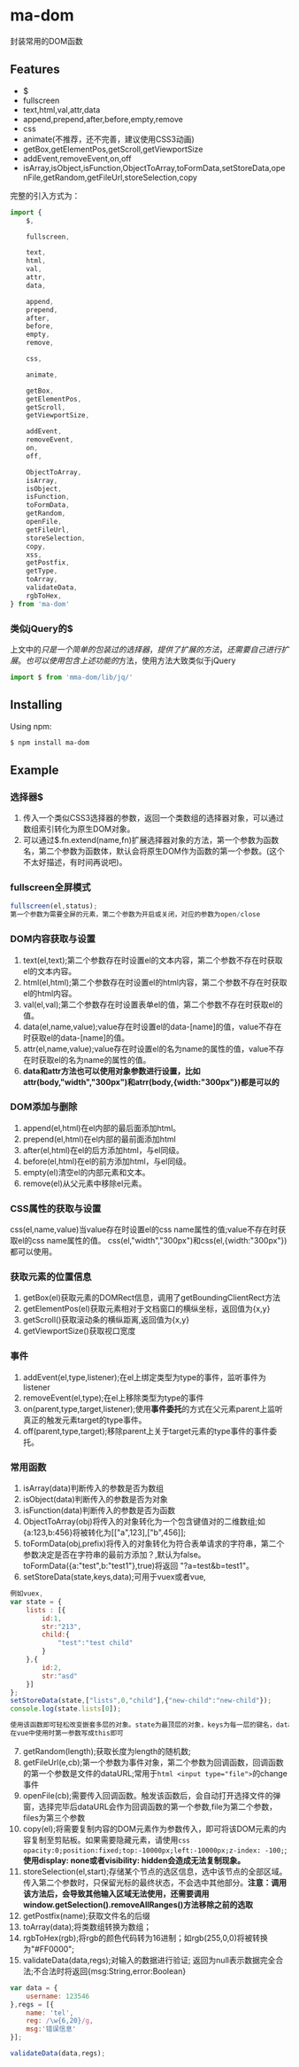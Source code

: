 # ma-dom
封装常用的DOM函数

## Features

- $
- fullscreen
- text,html,val,attr,data
- append,prepend,after,before,empty,remove
- css
- animate(不推荐，还不完善，建议使用CSS3动画)
- getBox,getElementPos,getScroll,getViewportSize
- addEvent,removeEvent,on,off
- isArray,isObject,isFunction,ObjectToArray,toFormData,setStoreData,openFile,getRandom,getFileUrl,storeSelection,copy
	
完整的引入方式为：
```javascript
import {
	$,

	fullscreen,

	text,
	html,
	val,
	attr,
	data,

	append,
	prepend,
	after,
	before,
	empty,
	remove,

	css,

	animate,

	getBox,
	getElementPos,
	getScroll,
	getViewportSize,

	addEvent,
	removeEvent,
	on,
	off,

	ObjectToArray,
	isArray,
	isObject,
	isFunction,
	toFormData,
	getRandom,
	openFile,
	getFileUrl,
	storeSelection,
	copy,
	xss,
	getPostfix,
	getType,
	toArray,
	validateData,
	rgbToHex,
} from 'ma-dom'

```

### 类似jQuery的$

上文中的$只是一个简单的包装过的选择器，提供了扩展的方法，还需要自己进行扩展。
也可以使用包含上述功能的$方法，使用方法大致类似于jQuery

```javascript
import $ from 'mma-dom/lib/jq/'
```

## Installing

Using npm:
	
```bash
$ npm install ma-dom
```
## Example

### 选择器$

1.  传入一个类似CSS3选择器的参数，返回一个类数组的选择器对象，可以通过数组索引转化为原生DOM对象。
2.  可以通过$.fn.extend(name,fn)扩展选择器对象的方法，第一个参数为函数名，第二个参数为函数体，默认会将原生DOM作为函数的第一个参数。(这个不太好描述，有时间再说吧)。

### fullscreen全屏模式

```javascript
fullscreen(el,status);
第一个参数为需要全屏的元素，第二个参数为开启或关闭，对应的参数为open/close
```

### DOM内容获取与设置

1. text(el,text);第二个参数存在时设置el的文本内容，第二个参数不存在时获取el的文本内容。
2. html(el,html);第二个参数存在时设置el的html内容，第二个参数不存在时获取el的html内容。
3. val(el,val);第二个参数存在时设置表单el的值，第二个参数不存在时获取el的值。
4. data(el,name,value);value存在时设置el的data-[name]的值，value不存在时获取el的data-[name]的值。
5. attr(el,name,value);value存在时设置el的名为name的属性的值，value不存在时获取el的名为name的属性的值。
6. <b>data和attr方法也可以使用对象参数进行设置，比如attr(body,"width","300px")和atrr(body,{width:"300px"})都是可以的</b>
### DOM添加与删除

1.  append(el,html)在el内部的最后面添加html。
2.  prepend(el,html)在el内部的最前面添加html
3.  after(el,html)在el的后方添加html，与el同级。
4.  before(el,html)在el的前方添加html，与el同级。
5.  empty(el)清空el的内部元素和文本。
6.  remove(el)从父元素中移除el元素。

### CSS属性的获取与设置

css(el,name,value)当value存在时设置el的css name属性的值;value不存在时获取el的css name属性的值。
css(el,"width","300px")和css(el,{width:"300px"})都可以使用。

### 获取元素的位置信息

1.  getBox(el)获取元素的DOMRect信息，调用了getBoundingClientRect方法
2.  getElementPos(el)获取元素相对于文档窗口的横纵坐标，返回值为{x,y}
3. 	getScroll()获取滚动条的横纵距离,返回值为{x,y}
4.	getViewportSize()获取视口宽度

### 事件

1.  addEvent(el,type,listener);在el上绑定类型为type的事件，监听事件为listener
2. 	removeEvent(el,type);在el上移除类型为type的事件
3.	on(parent,type,target,listener);使用<b>事件委托</b>的方式在父元素parent上监听真正的触发元素target的type事件。
4. 	off(parent,type,target);移除parent上关于target元素的type事件的事件委托。

### 常用函数

1.  isArray(data)判断传入的参数是否为数组
2.  isObject(data)判断传入的参数是否为对象
3.  isFunction(data)判断传入的参数是否为函数
4.  ObjectToArray(obj)将传入的对象转化为一个包含键值对的二维数组;如{a:123,b:456}将被转化为[["a",123],["b",456]];
5.  toFormData(obj,prefix)将传入的对象转化为符合表单请求的字符串，第二个参数决定是否在字符串的最前方添加？,默认为false。toFormData({a:"test",b:"test1"},true)将返回  "?a=test&b=test1"。
6.  setStoreData(state,keys,data);可用于vuex或者vue,
```javascript
例如vuex,
var state = {
	lists : [{
		id:1,
		str:"213",
		child:{
			"test":"test child"
		}
	},{
		id:2,
		str:"asd"
	}]
};
setStoreData(state,["lists",0,"child"],{"new-child":"new-child"});
console.log(state.lists[0]);

使用该函数即可轻松改变嵌套多层的对象。state为最顶层的对象，keys为每一层的键名，data为需要替换的数据。
在vue中使用时第一参数写成this即可
```

7.  getRandom(length);获取长度为length的随机数;
8.  getFileUrl(e,cb);第一个参数为事件对象，第二个参数为回调函数，回调函数的第一个参数是文件的dataURL;常用于```html <input type="file">```的change事件
9.  openFile(cb);需要传入回调函数。触发该函数后，会自动打开选择文件的弹窗，选择完毕后dataURL会作为回调函数的第一个参数,file为第二个参数，files为第三个参数
10.  copy(el);将需要复制内容的DOM元素作为参数传入，即可将该DOM元素的内容复制至剪贴板。如果需要隐藏元素，请使用```css opacity:0;position:fixed;top:-10000px;left:-10000px;z-index: -100;```;<b>使用display: none或者visibility: hidden会造成无法复制现象。</b>
11.  storeSelection(el,start);存储某个节点的选区信息，选中该节点的全部区域。传入第二个参数时，只保留光标的最终状态，不会选中其他部分。<b>注意：调用该方法后，会导致其他输入区域无法使用，还需要调用window.getSelection().removeAllRanges()方法移除之前的选取</b>
12.  getPostfix(name);获取文件名的后缀
13.  toArray(data);将类数组转换为数组；
14.  rgbToHex(rgb);将rgb的颜色代码转为16进制；如rgb(255,0,0)将被转换为"#FF0000";
15.  validateData(data,regs);对输入的数据进行验证;	返回为null表示数据完全合法;不合法时将返回{msg:String,error:Boolean}

```javascript
var data = {
	username: 123546
},regs = [{
	name: 'tel',
	reg: /\w{6,20}/g,
	msg:'错误信息'
}];

validateData(data,regs);
```